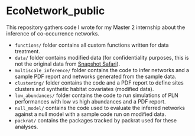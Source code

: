 # EcoNetwork_public

This repository gathers code I wrote for my Master 2 internship about the inference of co-occurrence networks.

* `functions/` folder contains all custom functions written for data treatment.
* `data/` folder contains modified data (for confidentiality purposes, this is not the original data from [Snapshot Safari](https://www.zooniverse.org/organizations/meredithspalmer/snapshot-safari)).
* `multiscale_inference/` folder contains the code to infer networks and a sample PDF report and networks generated from the sample data.
* `clustering/` folder contains the code and a PDF report to define sites clusters and synthetic habitat covariates (modified data).
* `low_abundances/` folder contains the code to run simulations of PLN performances with low vs high abundances and a PDF report.
* `null_model/` contains the code used to evaluate the inferred networks against a null model with a sample code run on modified data.
* `packrat/` contains the packages tracked by packrat used for these analyses.
